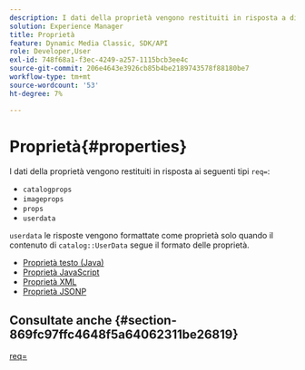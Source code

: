 ```yaml
---
description: I dati della proprietà vengono restituiti in risposta a diversi tipi req= .
solution: Experience Manager
title: Proprietà
feature: Dynamic Media Classic, SDK/API
role: Developer,User
exl-id: 748f68a1-f3ec-4249-a257-1115bcb3ee4c
source-git-commit: 206e4643e3926cb85b4be2189743578f88180be7
workflow-type: tm+mt
source-wordcount: '53'
ht-degree: 7%

---
```


# Proprietà{#properties}

I dati della proprietà vengono restituiti in risposta ai seguenti tipi `req=`:

* `catalogprops`
* `imageprops`
* `props`
* `userdata`

`userdata` le risposte vengono formattate come proprietà solo quando il contenuto di  `catalog::UserData` segue il formato delle proprietà.

* [Proprietà testo (Java)](r-text-java-properties.md)
* [Proprietà JavaScript](r-javascript-properties.md)
* [Proprietà XML](r-xml-properties.md)
* [Proprietà JSONP](r-json-properties.md)


## Consultate anche {#section-869fc97ffc4648f5a64062311be26819}

[req=](../../../../../../is-api/http-ref/image-serving-api-ref/c-http-protocol-reference/c-command-reference/r-req/r-req.md#reference-907cdb4a97034db7ad94695f25552e76)
